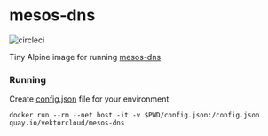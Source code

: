 # mesos-dns

![circleci][circleci]



Tiny Alpine image for running [mesos-dns](https://mesosphere.github.io/mesos-dns/)

### Running

Create [config.json](https://mesosphere.github.io/mesos-dns/docs/configuration-parameters.html) file for your environment
 
    docker run --rm --net host -it -v $PWD/config.json:/config.json quay.io/vektorcloud/mesos-dns

[circleci]: https://img.shields.io/circleci/project/github/vektorcloud/mesos-dns.svg "mesos-dns"
